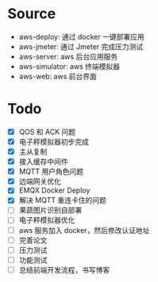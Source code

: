# Source

- aws-deploy: 通过 docker 一键部署应用
- aws-jmeter: 通过 Jmeter 完成压力测试
- aws-server: aws 后台应用服务
- aws-simulator: aws 终端模拟器
- aws-web: aws 前台界面

# Todo

- [x] QOS 和 ACK 问题
- [x] 电子秤模拟器初步完成
- [x] 主从复制
- [x] 接入缓存中间件
- [x] MQTT 用户角色问题
- [x] 边端网关优化
- [x] EMQX Docker Deploy
- [x] 解决 MQTT 重连卡住的问题
- [ ] 果蔬图片识别自部署
- [ ] 电子秤模拟器优化
- [ ] aws 服务加入 docker，然后修改认证地址
- [ ] 完善论文
- [ ] 压力测试
- [ ] 功能测试
- [ ] 总结前端开发流程，书写博客
